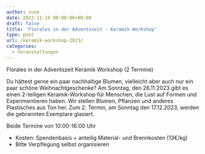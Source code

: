 ```yaml
---
author: suse
date: 2023-11-19 08:00:00+00:00
draft: false
title: 'Florales in der Adventszeit - Keramik Workshop'
type: post
url: /keramik-workshop-2023/
categories:
  - Veranstaltungen
---
```


Florales in der Adventszeit
Keramik Workshop
(2 Termine)

Du hättest gerne ein paar nachhaltige Blumen, vielleicht aber auch nur ein paar schöne Weihnachtgeschenke? Am Sonntag, den 26.11.2023 gibt es einen 2-teiligen Keramik-Workshop für Menschen, die Lust auf Formen und Experimentieren
haben. Wir stellen Blumen, Pflanzen und anderes Plastisches aus Ton her. Zum 2. Termin, am Sonntag den 17.12.2023, werden die gebrannten Exemplare glasiert.

Beide Termine von 10:00-16:00 Uhr

* Kosten: Spendenbasis + anteilig Material- und Brennkosten (13€/kg)
* Bitte Verpflegung selbst organisieren
